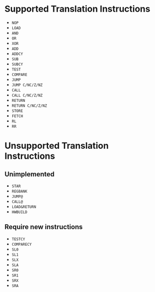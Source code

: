 # Supported Translation Instructions
* `NOP`
* `LOAD`
* `AND`
* `OR`
* `XOR`
* `ADD`
* `ADDCY`
* `SUB`
* `SUBCY`
* `TEST`
* `COMPARE`
* `JUMP`
* `JUMP C/NC/Z/NZ`
* `CALL`
* `CALL C/NC/Z/NZ`
* `RETURN`
* `RETURN C/NC/Z/NZ`
* `STORE`
* `FETCH`
* `RL`
* `RR`

# Unsupported Translation Instructions
## Unimplemented
* `STAR`
* `REGBANK`
* `JUMP@`
* `CALL@`
* `LOAD&RETURN`
* `HWBUILD`

## Require new instructions
* `TESTCY`
* `COMPARECY`
* `SL0`
* `SL1`
* `SLX`
* `SLA`
* `SR0`
* `SR1`
* `SRX`
* `SRA`